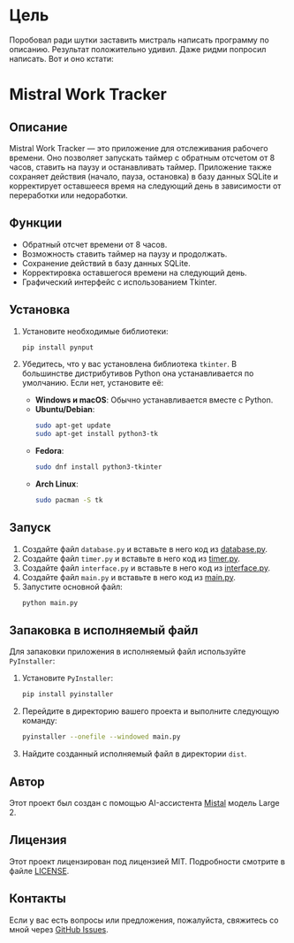 # Цель
Поробовал ради шутки заставить мистраль написать программу по описанию. Результат положительно удивил. Даже ридми попросил написать. Вот и оно кстати:

# Mistral Work Tracker

## Описание

Mistral Work Tracker — это приложение для отслеживания рабочего времени. Оно позволяет запускать таймер с обратным отсчетом от 8 часов, ставить на паузу и останавливать таймер. Приложение также сохраняет действия (начало, пауза, остановка) в базу данных SQLite и корректирует оставшееся время на следующий день в зависимости от переработки или недоработки.

## Функции

- Обратный отсчет времени от 8 часов.
- Возможность ставить таймер на паузу и продолжать.
- Сохранение действий в базу данных SQLite.
- Корректировка оставшегося времени на следующий день.
- Графический интерфейс с использованием Tkinter.

## Установка

1. Установите необходимые библиотеки:
   ```bash
   pip install pynput
   ```

2. Убедитесь, что у вас установлена библиотека `tkinter`. В большинстве дистрибутивов Python она устанавливается по умолчанию. Если нет, установите её:
   - **Windows и macOS**: Обычно устанавливается вместе с Python.
   - **Ubuntu/Debian**:
     ```bash
     sudo apt-get update
     sudo apt-get install python3-tk
     ```
   - **Fedora**:
     ```bash
     sudo dnf install python3-tkinter
     ```
   - **Arch Linux**:
     ```bash
     sudo pacman -S tk
     ```

## Запуск

1. Создайте файл `database.py` и вставьте в него код из [database.py](database.py).
2. Создайте файл `timer.py` и вставьте в него код из [timer.py](timer.py).
3. Создайте файл `interface.py` и вставьте в него код из [interface.py](interface.py).
4. Создайте файл `main.py` и вставьте в него код из [main.py](main.py).
5. Запустите основной файл:
   ```bash
   python main.py
   ```

## Запаковка в исполняемый файл

Для запаковки приложения в исполняемый файл используйте `PyInstaller`:

1. Установите `PyInstaller`:
   ```bash
   pip install pyinstaller
   ```

2. Перейдите в директорию вашего проекта и выполните следующую команду:
   ```bash
   pyinstaller --onefile --windowed main.py
   ```

3. Найдите созданный исполняемый файл в директории `dist`.

## Автор

Этот проект был создан с помощью AI-ассистента [Mistal](https://chat.mistral.ai/chat/) модель Large 2.

## Лицензия

Этот проект лицензирован под лицензией MIT. Подробности смотрите в файле [LICENSE](LICENSE).

## Контакты

Если у вас есть вопросы или предложения, пожалуйста, свяжитесь со мной через [GitHub Issues](https://github.com/lowton/mistral-work-tracket/issues).
